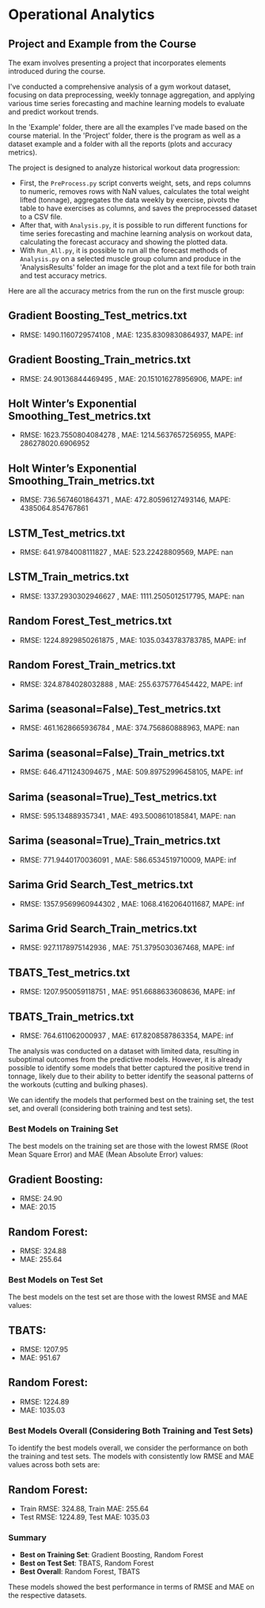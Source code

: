 # Operational Analytics
## Project and Example from the Course

The exam involves presenting a project that incorporates elements introduced during the course. 

I've conducted a comprehensive analysis of a gym workout dataset, focusing on data preprocessing, weekly tonnage aggregation, and applying various time series forecasting and machine learning models to evaluate and predict workout trends.

In the 'Example' folder, there are all the examples I've made based on the course material.
In the 'Project' folder, there is the program as well as a dataset example and a folder with all the reports (plots and accuracy metrics).

The project is designed to analyze historical workout data progression:
- First, the `PreProcess.py` script converts weight, sets, and reps columns to numeric, removes rows with NaN values, calculates the total weight lifted (tonnage), aggregates the data weekly by exercise, pivots the table to have exercises as columns, and saves the preprocessed dataset to a CSV file.
- After that, with `Analysis.py`, it is possible to run different functions for time series forecasting and machine learning analysis on workout data, calculating the forecast accuracy and showing the plotted data.
- With `Run_All.py`, it is possible to run all the forecast methods of `Analysis.py` on a selected muscle group column and produce in the 'AnalysisResults' folder an image for the plot and a text file for both train and test accuracy metrics.

Here are all the accuracy metrics from the run on the first muscle group:

## Gradient Boosting_Test_metrics.txt
 - RMSE: 1490.1160729574108 , MAE: 1235.8309830864937, MAPE: inf
## Gradient Boosting_Train_metrics.txt
 - RMSE: 24.90136844469495 , MAE: 20.151016278956906, MAPE: inf
## Holt Winter’s Exponential Smoothing_Test_metrics.txt
 - RMSE: 1623.7550804084278 , MAE: 1214.5637657256955, MAPE: 286278020.6906952
## Holt Winter’s Exponential Smoothing_Train_metrics.txt
 - RMSE: 736.5674601864371 , MAE: 472.80596127493146, MAPE: 4385064.854767861
## LSTM_Test_metrics.txt
 - RMSE: 641.9784008111827 , MAE: 523.22428809569, MAPE: nan
## LSTM_Train_metrics.txt
 - RMSE: 1337.2930302946627 , MAE: 1111.2505012517795, MAPE: nan
## Random Forest_Test_metrics.txt
 - RMSE: 1224.8929850261875 , MAE: 1035.0343783783785, MAPE: inf
## Random Forest_Train_metrics.txt
 - RMSE: 324.8784028032888 , MAE: 255.6375776454422, MAPE: inf
## Sarima (seasonal=False)_Test_metrics.txt
 - RMSE: 461.1628665936784 , MAE: 374.756860888963, MAPE: nan
## Sarima (seasonal=False)_Train_metrics.txt
 - RMSE: 646.4711243094675 , MAE: 509.89752996458105, MAPE: inf
## Sarima (seasonal=True)_Test_metrics.txt
 - RMSE: 595.134889357341 , MAE: 493.5008610185841, MAPE: nan
## Sarima (seasonal=True)_Train_metrics.txt
 - RMSE: 771.9440170036091 , MAE: 586.6534519710009, MAPE: inf
## Sarima Grid Search_Test_metrics.txt
 - RMSE: 1357.9569960944302 , MAE: 1068.4162064011687, MAPE: inf
## Sarima Grid Search_Train_metrics.txt
 - RMSE: 927.1178975142936 , MAE: 751.3795030367468, MAPE: inf
## TBATS_Test_metrics.txt
 - RMSE: 1207.950059118751 , MAE: 951.6688633608636, MAPE: inf
## TBATS_Train_metrics.txt
 - RMSE: 764.611062000937 , MAE: 617.8208587863354, MAPE: inf

The analysis was conducted on a dataset with limited data, resulting in suboptimal outcomes from the predictive models. However, it is already possible to identify some models that better captured the positive trend in tonnage, likely due to their ability to better identify the seasonal patterns of the workouts (cutting and bulking phases).

We can identify the models that performed best on the training set, the test set, and overall (considering both training and test sets).

### Best Models on Training Set
The best models on the training set are those with the lowest RMSE (Root Mean Square Error) and MAE (Mean Absolute Error) values:

## Gradient Boosting:
 - RMSE: 24.90
 - MAE: 20.15

## Random Forest:
 - RMSE: 324.88
 - MAE: 255.64

### Best Models on Test Set
The best models on the test set are those with the lowest RMSE and MAE values:

## TBATS:
 - RMSE: 1207.95
 - MAE: 951.67

## Random Forest:
 - RMSE: 1224.89
 - MAE: 1035.03

### Best Models Overall (Considering Both Training and Test Sets)
To identify the best models overall, we consider the performance on both the training and test sets. The models with consistently low RMSE and MAE values across both sets are:

## Random Forest:
 - Train RMSE: 324.88, Train MAE: 255.64
 - Test RMSE: 1224.89, Test MAE: 1035.03

### Summary
- **Best on Training Set**: Gradient Boosting, Random Forest
- **Best on Test Set**: TBATS, Random Forest
- **Best Overall**: Random Forest, TBATS

These models showed the best performance in terms of RMSE and MAE on the respective datasets.